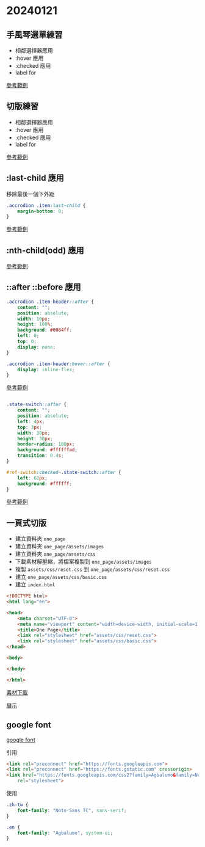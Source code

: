 # 20240121

## 手風琴選單練習

- 相鄰選擇器應用
- :hover 應用
- :checked 應用
- label for

[參考範例](css_accrodion.html)

## 切版練習

- 相鄰選擇器應用
- :hover 應用
- :checked 應用
- label for

[參考範例](cargo_layout/index.html)

## :last-child 應用

移除最後一個下外距

```css
.accrodion .item:last-child {
    margin-bottom: 0;
}
```

[參考範例](css_accrodion.html)

## :nth-child(odd) 應用

[參考範例](student_score_odd.html)

## ::after ::before 應用

```css
.accrodion .item-header::after {
    content: "";
    position: absolute;
    width: 10px;
    height: 100%;
    background: #0084ff;
    left: 0;
    top: 0;
    display: none;
}

.accrodion .item-header:hover::after {
    display: inline-flex;
}
```

[參考範例](css_accrodion.html)

```css

.state-switch::after {
    content: "";
    position: absolute;
    left: 4px;
    top: 3px;
    width: 30px;
    height: 30px;
    border-radius: 100px;
    background: #ffffffad;
    transition: 0.4s;
}

#ref-switch:checked~.state-switch::after {
    left: 62px;
    background: #ffffff;
}
```

[參考範例](cargo_layout/index.html)

## 一頁式切版

- 建立資料夾 `one_page`
- 建立資料夾 `one_page/assets/images`
- 建立資料夾 `one_page/assets/css`
- 下載素材解壓縮，將檔案複製到 `one_page/assets/images`
- 複製 `assets/css/reset.css` 到 `one_page/assets/css/reset.css`
- 建立 `one_page/assets/css/basic.css`
- 建立 `index.html`

```html
<!DOCTYPE html>
<html lang="en">

<head>
    <meta charset="UTF-8">
    <meta name="viewport" content="width=device-width, initial-scale=1.0">
    <title>One Page</title>
    <link rel="stylesheet" href="assets/css/reset.css">
    <link rel="stylesheet" href="assets/css/basic.css">
</head>

<body>

</body>

</html>
```

[素材下載](https://book.niceinfos.com/2023/assets/resource/css_layout_images.zip)

[展示](https://codepen.io/kindping/pen/PojrBzR)

## google font

[google font](https://fonts.google.com/)

引用

```html
<link rel="preconnect" href="https://fonts.googleapis.com">
<link rel="preconnect" href="https://fonts.gstatic.com" crossorigin>
<link href="https://fonts.googleapis.com/css2?family=Agbalumo&family=Noto+Sans+TC:wght@100..900&display=swap"
    rel="stylesheet">
```

使用

```css
.zh-tw {
    font-family: "Noto Sans TC", sans-serif;
}

.en {
    font-family: "Agbalumo", system-ui;
}
```